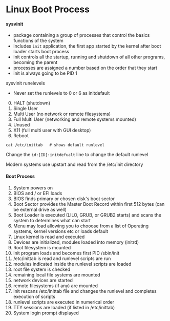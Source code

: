 Linux Boot Process
=====

#### sysvinit

* package containing a group of processes that control the basics functions of the system
* includes `init` application, the first app started by the kernel after boot loader starts boot process
* init controls all the startup, running and shutdown of all other programs, becoming the parent
* processes are assigned a number based on the order that they start
* init is always going to be PID 1

sysvinit runelevels

* Never set the runlevels to 0 or 6 as initdefault

0. HALT (shutdown)
1. Single User
2. Multi User (no network or remote filesystems)
3. Full Multi User (networking and remote systems mounted)
4. Unused
5. X11 (full multi user with GUI desktop)
6. Reboot

```
cat /etc/inittab   # shows default runlevel
```

Change the `id:[ID]:initdefualt` line to change the default runlevel

Modern systems use upstart and read from the /etc/init directory

#### Boot Process

1. System powers on
2. BIOS and / or EFI loads
3. BIOS finds primary or chosen disk's boot sector 
4. Boot Sector provides the Master Boot Record within first 512 bytes (can be external drive as well)
5. Boot Loader is executed (LILO, GRUB, or GRUB2 starts) and scans the system to determines what can start
6. Menu may load allowing you to chooose from a list of Operating systems, kernel versions etc or loads default
7. Linux kernel is read and executed
8. Devices are initialized, modules loaded into memory (initrd)
9. Root filesystem is mounted
10. init program loads and becomes first PID /sbin/init
11. /etc/inittab is read and runlevel scripts are run 
12. modules indicated inside the runlevel scripts are loaded
13. root file system is checked
14. remaining local file systems are mounted
15. network devices are started
16. remote filesystems (if any) are mounted
17. init rescans /etc/inittab file and changes the runlevel and completes execution of scripts
18. runlevel scripts are executed in numerical order  
19. TTY sessions are loaded (if listed in /etc/inittab)
20. System login prompt displayed


